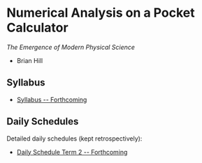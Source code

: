 # Numerical Analysis on a Pocket Calculator

*The Emergence of Modern Physical Science*

* Brian Hill

## Syllabus

* [Syllabus -- Forthcoming](./NumericalAnalysisSyllabus.pdf)

## Daily Schedules

Detailed daily schedules (kept retrospectively):

* [Daily Schedule Term 2 -- Forthcoming](./daily_schedule_term_2.html)

